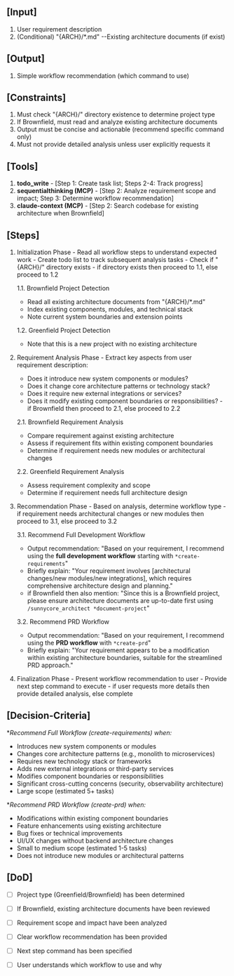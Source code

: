 ## [Input]
  1. User requirement description
  2. (Conditional) "{ARCH}/*.md" --Existing architecture documents (if exist)

## [Output]
  1. Simple workflow recommendation (which command to use)

## [Constraints]
  1. Must check "{ARCH}/" directory existence to determine project type
  2. If Brownfield, must read and analyze existing architecture documents
  3. Output must be concise and actionable (recommend specific command only)
  4. Must not provide detailed analysis unless user explicitly requests it

## [Tools]
  1. **todo_write**
    - [Step 1: Create task list; Steps 2-4: Track progress]
  2. **sequentialthinking (MCP)**
    - [Step 2: Analyze requirement scope and impact; Step 3: Determine workflow recommendation]
  3. **claude-context (MCP)**
    - [Step 2: Search codebase for existing architecture when Brownfield]

## [Steps]
  1. Initialization Phase
    - Read all workflow steps to understand expected work
    - Create todo list to track subsequent analysis tasks
    - Check if "{ARCH}/" directory exists
    - if directory exists then proceed to 1.1, else proceed to 1.2
      
      1.1. Brownfield Project Detection
        - Read all existing architecture documents from "{ARCH}/*.md"
        - Index existing components, modules, and technical stack
        - Note current system boundaries and extension points
      
      1.2. Greenfield Project Detection
        - Note that this is a new project with no existing architecture

  2. Requirement Analysis Phase
    - Extract key aspects from user requirement description:
      - Does it introduce new system components or modules?
      - Does it change core architecture patterns or technology stack?
      - Does it require new external integrations or services?
      - Does it modify existing component boundaries or responsibilities?
    - if Brownfield then proceed to 2.1, else proceed to 2.2
      
      2.1. Brownfield Requirement Analysis
        - Compare requirement against existing architecture
        - Assess if requirement fits within existing component boundaries
        - Determine if requirement needs new modules or architectural changes
      
      2.2. Greenfield Requirement Analysis
        - Assess requirement complexity and scope
        - Determine if requirement needs full architecture design

  3. Recommendation Phase
    - Based on analysis, determine workflow type
    - if requirement needs architectural changes or new modules then proceed to 3.1, else proceed to 3.2
      
      3.1. Recommend Full Development Workflow
        - Output recommendation: "Based on your requirement, I recommend using the **full development workflow** starting with `*create-requirements`"
        - Briefly explain: "Your requirement involves [architectural changes/new modules/new integrations], which requires comprehensive architecture design and planning."
        - if Brownfield then also mention: "Since this is a Brownfield project, please ensure architecture documents are up-to-date first using `/sunnycore_architect *document-project`"
      
      3.2. Recommend PRD Workflow
        - Output recommendation: "Based on your requirement, I recommend using the **PRD workflow** with `*create-prd`"
        - Briefly explain: "Your requirement appears to be a modification within existing architecture boundaries, suitable for the streamlined PRD approach."

  4. Finalization Phase
    - Present workflow recommendation to user
    - Provide next step command to execute
    - if user requests more details then provide detailed analysis, else complete

## [Decision-Criteria]
  **Recommend Full Workflow (*create-requirements) when:**
  - Introduces new system components or modules
  - Changes core architecture patterns (e.g., monolith to microservices)
  - Requires new technology stack or frameworks
  - Adds new external integrations or third-party services
  - Modifies component boundaries or responsibilities
  - Significant cross-cutting concerns (security, observability architecture)
  - Large scope (estimated 5+ tasks)

  **Recommend PRD Workflow (*create-prd) when:**
  - Modifications within existing component boundaries
  - Feature enhancements using existing architecture
  - Bug fixes or technical improvements
  - UI/UX changes without backend architecture changes
  - Small to medium scope (estimated 1-5 tasks)
  - Does not introduce new modules or architectural patterns

## [DoD]
  - [ ] Project type (Greenfield/Brownfield) has been determined
  - [ ] If Brownfield, existing architecture documents have been reviewed
  - [ ] Requirement scope and impact have been analyzed
  - [ ] Clear workflow recommendation has been provided
  - [ ] Next step command has been specified
  - [ ] User understands which workflow to use and why

